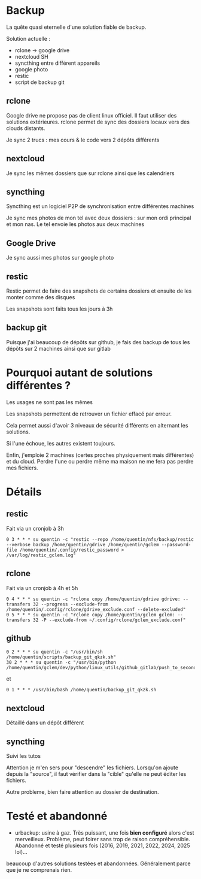 # Backup 

La quête quasi eternelle d'une solution fiable de backup.

Solution actuelle :

- rclone -> google drive
- nextcloud SH 
- syncthing entre différent appareils
- google photo 
- restic
- script de backup git 

## rclone 

Google drive ne propose pas de client linux officiel. Il faut utiliser des solutions extérieures.
rclone permet de sync des dossiers locaux vers des clouds distants.

Je sync 2 trucs : mes cours & le code vers 2 dépôts différents 

## nextcloud

Je sync les mêmes dossiers que sur rclone ainsi que les calendriers

## syncthing 

Syncthing est un logiciel P2P de synchronisation entre différentes machines

Je sync mes photos de mon tel avec deux dossiers : sur mon ordi principal et mon nas. Le tel envoie les photos aux deux machines 

## Google Drive 

Je sync aussi mes photos sur google photo

## restic 

Restic permet de faire des snapshots de certains dossiers et ensuite de les monter comme des disques

Les snapshots sont faits tous les jours à 3h

## backup git 

Puisque j'ai beaucoup de dépôts sur github, je fais des backup de tous les dépôts sur 2 machines ainsi que sur gitlab


# Pourquoi autant de solutions différentes ?

Les usages ne sont pas les mêmes

Les snapshots permettent de retrouver un fichier effacé par erreur.

Cela permet aussi d'avoir 3 niveaux de sécurité différents en alternant les solutions.

Si l'une échoue, les autres existent toujours.

Enfin, j'emploie 2 machines (certes proches physiquement mais différentes) et du cloud. Perdre l'une ou perdre même ma maison ne me fera pas perdre mes fichiers.

# Détails

## restic

Fait via un cronjob à 3h

```cron 
0 3 * * * su quentin -c "restic --repo /home/quentin/nfs/backup/restic --verbose backup /home/quentin/gdrive /home/quentin/gclem --password-file /home/quentin/.config/restic_password > /var/log/restic_gclem.log"
```

## rclone 

Fait via un cronjob à 4h et 5h

```cron 
0 4 * * * su quentin -c "rclone copy /home/quentin/gdrive gdrive: --transfers 32 --progress --exclude-from /home/quentin/.config/rclone/gdrive_exclude.conf --delete-excluded"
0 5 * * * su quentin -c "rclone copy /home/quentin/gclem gclem: --transfers 32 -P --exclude-from ~/.config/rclone/gclem_exclude.conf"
```

## github 

```cron 
0 2 * * * su quentin -c "/usr/bin/sh /home/quentin/scripts/backup_git_qkzk.sh"
30 2 * * * su quentin -c "/usr/bin/python /home/quentin/gclem/dev/python/linux_utils/github_gitlab/push_to_second_origin.py"
```

et 

```cron 
0 1 * * * /usr/bin/bash /home/quentin/backup_git_qkzk.sh
```

## nextcloud

Détaillé dans un dépôt différent

## syncthing 

Suivi les tutos 

Attention je m'en sers pour "descendre" les fichiers. Lorsqu'on ajoute depuis la "source", il faut vérifier dans la "cible" qu'elle ne peut éditer les fichiers.

Autre probleme, bien faire attention au dossier de destination.

# Testé et abandonné 

- urbackup: usine à gaz. Très puissant, une fois **bien configuré** alors c'est merveilleux. Problème, peut foirer sans trop de raison compréhensible. Abandonné et testé plusieurs fois (2016, 2019, 2021, 2022, 2024, 2025 lol)...

beaucoup d'autres solutions testées et abandonnées. Généralement parce que je ne comprenais rien.
